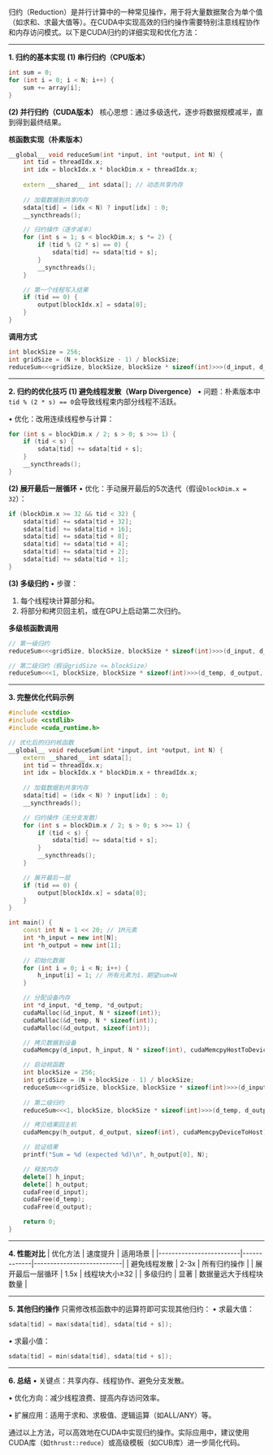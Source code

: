 归约（Reduction）是并行计算中的一种常见操作，用于将大量数据聚合为单个值（如求和、求最大值等）。在CUDA中实现高效的归约操作需要特别注意线程协作和内存访问模式。以下是CUDA归约的详细实现和优化方法：

---

**1. 归约的基本实现**
**(1) 串行归约（CPU版本）**
```cpp
int sum = 0;
for (int i = 0; i < N; i++) {
    sum += array[i];
}
```

**(2) 并行归约（CUDA版本）**
核心思想：通过多级迭代，逐步将数据规模减半，直到得到最终结果。

**核函数实现（朴素版本）**
```cpp
__global__ void reduceSum(int *input, int *output, int N) {
    int tid = threadIdx.x;
    int idx = blockIdx.x * blockDim.x + threadIdx.x;
    
    extern __shared__ int sdata[]; // 动态共享内存
    
    // 加载数据到共享内存
    sdata[tid] = (idx < N) ? input[idx] : 0;
    __syncthreads();

    // 归约操作（逐步减半）
    for (int s = 1; s < blockDim.x; s *= 2) {
        if (tid % (2 * s) == 0) {
            sdata[tid] += sdata[tid + s];
        }
        __syncthreads();
    }

    // 第一个线程写入结果
    if (tid == 0) {
        output[blockIdx.x] = sdata[0];
    }
}
```

**调用方式**
```cpp
int blockSize = 256;
int gridSize = (N + blockSize - 1) / blockSize;
reduceSum<<<gridSize, blockSize, blockSize * sizeof(int)>>>(d_input, d_output, N);
```

---

**2. 归约的优化技巧**
**(1) 避免线程发散（Warp Divergence）**
• 问题：朴素版本中`tid % (2 * s) == 0`会导致线程束内部分线程不活跃。

• 优化：改用连续线程参与计算：

  ```cpp
  for (int s = blockDim.x / 2; s > 0; s >>= 1) {
      if (tid < s) {
          sdata[tid] += sdata[tid + s];
      }
      __syncthreads();
  }
  ```

**(2) 展开最后一层循环**
• 优化：手动展开最后的5次迭代（假设`blockDim.x = 32`）：

  ```cpp
  if (blockDim.x >= 32 && tid < 32) {
      sdata[tid] += sdata[tid + 32];
      sdata[tid] += sdata[tid + 16];
      sdata[tid] += sdata[tid + 8];
      sdata[tid] += sdata[tid + 4];
      sdata[tid] += sdata[tid + 2];
      sdata[tid] += sdata[tid + 1];
  }
  ```

**(3) 多级归约**
• 步骤：

  1. 每个线程块计算部分和。
  2. 将部分和拷贝回主机，或在GPU上启动第二次归约。

**多级核函数调用**
```cpp
// 第一级归约
reduceSum<<<gridSize, blockSize, blockSize * sizeof(int)>>>(d_input, d_temp, N);

// 第二级归约（假设gridSize <= blockSize）
reduceSum<<<1, blockSize, blockSize * sizeof(int)>>>(d_temp, d_output, gridSize);
```

---

**3. 完整优化代码示例**
```cpp
#include <cstdio>
#include <cstdlib>
#include <cuda_runtime.h>

// 优化后的归约核函数
__global__ void reduceSum(int *input, int *output, int N) {
    extern __shared__ int sdata[];
    int tid = threadIdx.x;
    int idx = blockIdx.x * blockDim.x + threadIdx.x;
    
    // 加载数据到共享内存
    sdata[tid] = (idx < N) ? input[idx] : 0;
    __syncthreads();

    // 归约操作（无分支发散）
    for (int s = blockDim.x / 2; s > 0; s >>= 1) {
        if (tid < s) {
            sdata[tid] += sdata[tid + s];
        }
        __syncthreads();
    }

    // 展开最后一层
    if (tid == 0) {
        output[blockIdx.x] = sdata[0];
    }
}

int main() {
    const int N = 1 << 20; // 1M元素
    int *h_input = new int[N];
    int *h_output = new int[1];
    
    // 初始化数据
    for (int i = 0; i < N; i++) {
        h_input[i] = 1; // 所有元素为1，期望sum=N
    }

    // 分配设备内存
    int *d_input, *d_temp, *d_output;
    cudaMalloc(&d_input, N * sizeof(int));
    cudaMalloc(&d_temp, N * sizeof(int));
    cudaMalloc(&d_output, sizeof(int));

    // 拷贝数据到设备
    cudaMemcpy(d_input, h_input, N * sizeof(int), cudaMemcpyHostToDevice);

    // 启动核函数
    int blockSize = 256;
    int gridSize = (N + blockSize - 1) / blockSize;
    reduceSum<<<gridSize, blockSize, blockSize * sizeof(int)>>>(d_input, d_temp, N);
    
    // 第二级归约
    reduceSum<<<1, blockSize, blockSize * sizeof(int)>>>(d_temp, d_output, gridSize);

    // 拷贝结果回主机
    cudaMemcpy(h_output, d_output, sizeof(int), cudaMemcpyDeviceToHost);

    // 验证结果
    printf("Sum = %d (expected %d)\n", h_output[0], N);

    // 释放内存
    delete[] h_input;
    delete[] h_output;
    cudaFree(d_input);
    cudaFree(d_temp);
    cudaFree(d_output);

    return 0;
}
```

---

**4. 性能对比**
| 优化方法            | 速度提升 | 适用场景               |
|-------------------------|-------------|---------------------------|
| 避免线程发散            | 2-3x        | 所有归约操作               |
| 展开最后一层循环        | 1.5x        | 线程块大小≥32              |
| 多级归约                | 显著        | 数据量远大于线程块数量     |

---

**5. 其他归约操作**
只需修改核函数中的运算符即可实现其他归约：
• 求最大值：

  ```cpp
  sdata[tid] = max(sdata[tid], sdata[tid + s]);
  ```
• 求最小值：

  ```cpp
  sdata[tid] = min(sdata[tid], sdata[tid + s]);
  ```

---

**6. 总结**
• 关键点：共享内存、线程协作、避免分支发散。

• 优化方向：减少线程浪费、提高内存访问效率。

• 扩展应用：适用于求和、求极值、逻辑运算（如ALL/ANY）等。


通过以上方法，可以高效地在CUDA中实现归约操作。实际应用中，建议使用CUDA库（如`thrust::reduce`）或高级模板（如CUB库）进一步简化代码。